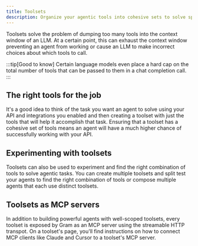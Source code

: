```yaml
---
title: Toolsets
description: Organize your agentic tools into cohesive sets to solve specific problems
---
```


Toolsets solve the problem of dumping too many tools into the context window of an LLM. At a certain point, this can exhaust the context window preventing an agent from working or cause an LLM to make incorrect choices about which tools to call.

:::tip[Good to know]
Certain language models even place a hard cap on the total number of tools that can be passed to them in a chat completion call.
:::

## The right tools for the job

It's a good idea to think of the task you want an agent to solve using your API and integrations you enabled and then creating a toolset with just the tools that will help it accomplish that task. Ensuring that a toolset has a cohesive set of tools means an agent will have a much higher chance of successfully working with your API.

## Experimenting with toolsets

Toolsets can also be used to experiment and find the right combination of tools to solve agentic tasks. You can create multiple toolsets and split test your agents to find the right combination of tools or compose multiple agents that each use distinct toolsets.

## Toolsets as MCP servers

In addition to building powerful agents with well-scoped toolsets, every toolset is exposed by Gram as an MCP server using the streamable HTTP transpot. On a toolset's page, you'll find instructions on how to connect MCP clients like Claude and Cursor to a toolset's MCP server.
